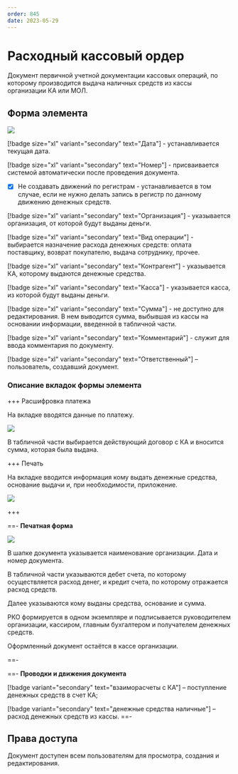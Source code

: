 ```yaml
---
order: 845
date: 2023-05-29
---
```

# Расходный кассовый ордер

Документ первичной учетной документации кассовых операций, по которому производится выдача наличных средств из кассы организации КА или МОЛ.

## Форма элемента

![](/images/РКО.jpg)

[!badge size="xl" variant="secondary" text="Дата"] - устанавливается текущая дата.

[!badge size="xl" variant="secondary" text="Номер"] -  присваивается системой автоматически после проведения документа.

- [x] Не создавать движений по регистрам -  устанавливается в том случае, если не нужно делать запись в регистр по данному движению денежных средств.

[!badge size="xl" variant="secondary" text="Организация"] - указывается организация, от которой будут выданы деньги.

[!badge size="xl" variant="secondary" text="Вид операции"] - выбирается назначение расхода денежных средств: оплата поставщику, возврат покупателю, выдача сотруднику, прочее.

[!badge size="xl" variant="secondary" text="Контрагент"] - указывается КА, которому выдаются денежные средства.

[!badge size="xl" variant="secondary" text="Касса"] - указывается касса, из которой будут выданы деньги.

[!badge size="xl" variant="secondary" text="Сумма"] - не доступно для редактирования. В нем выводится сумма, выбывшая из кассы на основании информации, введенной в табличной части.

[!badge size="xl" variant="secondary" text="Комментарий"] - служит для ввода комментария по документу.

[!badge size="xl" variant="secondary" text="Ответственный"] – пользователь, создавший документ.

### Описание вкладок формы элемента

+++ Расшифровка платежа

На вкладке вводятся данные по платежу.

![](/images/Вкладка_расшифровка_платежа_РКО.jpg)

В табличной части выбирается действующий договор с КА и вносится сумма, которая была выдана.

+++ Печать

На вкладке вводится информация кому выдать денежные средства, основание выдачи и, при необходимости, приложение.

![](/images/Вкладка_печать_РКО.jpg)

+++

==- **Печатная форма**

![](/images/Печатная_форма_РКО.jpg)

В шапке документа указывается наименование организации. Дата и номер документа.

В табличной части указываются дебет счета, по которому осуществляется расход денег, и кредит счета, по которому отражается расход средств.

Далее указываются кому выданы средства, основание и сумма.

РКО формируется в одном экземпляре и подписывается руководителем организации, кассиром, главным бухгалтером и получателем денежных средств.

Оформленный документ остаётся в кассе организации.

==-

==- **Проводки и движения документа**

[!badge variant="secondary" text="взаиморасчеты с КА"] – поступление денежных средств в счет КА;

[!badge variant="secondary" text="денежные средства наличные"] – расход денежных средств из кассы.
==-

## Права доступа

Документ доступен всем пользователям для просмотра, создания и редактирования.

